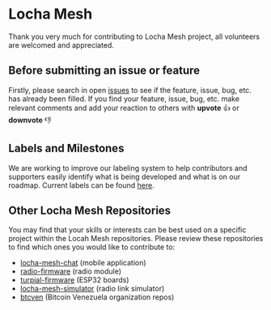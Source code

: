 # Locha Mesh

Thank you very much for contributing to Locha Mesh project, all volunteers are welcomed and appreciated.

## Before submitting an issue or feature

Firstly, please search in open [issues](https://github.com/btcven/locha/issues) to see if the feature, issue, bug, etc. has already been filled.
If you find your feature, issue, bug, etc. make relevant comments and add your reaction to others with **upvote** :+1: or **downvote** :-1:

## Labels and Milestones

We are working to improve our labeling system to help contributors and supporters easily identify what is being developed and what is on our roadmap. Current labels can be found [here](https://github.com/btcven/locha/labels).

## Other Locha Mesh Repositories 

You may find that your skills or interests can be best used on a specific project within the Locah Mesh repositories. Please review these repositories to find which ones you would like to contribute to:
- [locha-mesh-chat](https://github.com/btcven/locha-mesh-chat) (mobile application)
- [radio-firmware](https://github.com/btcven/radio-firmware) (radio module)
- [turpial-firmware](https://github.com/btcven/turpial-firmware) (ESP32 boards)
- [locha-mesh-simulator](https://github.com/btcven/locha-mesh-simulator) (radio link simulator)
- [btcven](https://github.com/btcven) (Bitcoin Venezuela organization repos)
